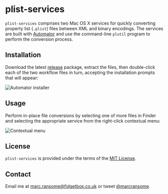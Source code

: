 # plist-services

`plist-services` comprises two Mac OS X services for quickly converting property list (`.plist`) files between XML and binary encodings. The services are built with [Automator](https://support.apple.com/en-gb/guide/automator) and use the command-line `plutil` program to perform the conversion process.

## Installation

Download the latest [release]() package, extract the files, then double-click each of the two workflow files in turn, accepting the installation prompts that will appear:

![Automator installer](https://www.fidgetbox.co.uk/github/plist_services.png)

## Usage

Perform in-place file conversions by selecting one of more files in Finder and selecting the appropriate service from the right-click contextual menu:

![Contextual menu](https://www.fidgetbox.co.uk/github/plist_services2.png)

## License

`plist-services` is provided under the terms of the [MIT License](http://opensource.org/licenses/mit-license.php).

## Contact

Email me at [marc.ransome@fidgetbox.co.uk](mailto:marc.ransome@fidgetbox.co.uk) or tweet [@marcransome](http://www.twitter.com/marcransome).
